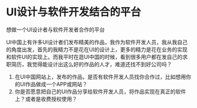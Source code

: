 # UI设计与软件开发结合的平台

想做一个UI设计者与软件开发者合作的平台

UI中国上有许多UI设计者们发布精美的作品，我作为软件开发人员，我从我自己的角度出发，首先的我精力不是花在UI的设计上，更多的精力是花在业务的实现和软件UI的实现上。而我平时在逛UI中国的时候，看到很多用户都在发自己的求职简历，我觉得能设计出这么好的作品的人才，难道还找不到好公司吗？

1. 在UI中国网站上，发布的作品，是否有软件开发人员找你合作过，比如想用你的UI作品做成一个APP或网站？
2. 你是否愿意把自己的UI作品分享给软件开发人员，将作品实现在真正的软件上？或者是收费授权使用？